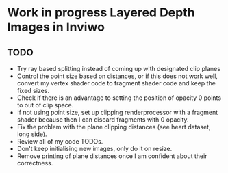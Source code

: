 # Work in progress Layered Depth Images in Inviwo

## TODO
- Try ray based splitting instead of coming up with designated clip planes
- Control the point size based on distances, or if this does not work well, convert my vertex shader code to fragment shader code and keep the fixed sizes.
- Check if there is an advantage to setting the position of opacity 0 points to out of clip space.
- If not using point size, set up clipping renderprocessor with a fragment shader because then I can discard fragments with 0 opacity.
- Fix the problem with the plane clipping distances (see heart dataset, long side).
- Review all of my code TODOs.
- Don't keep initialising new images, only do it on resize.
- Remove printing of plane distances once I am confident about their correctness.
